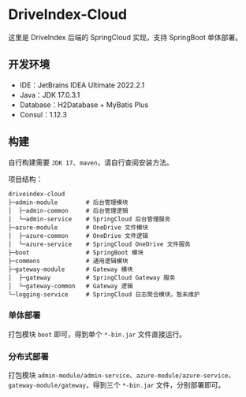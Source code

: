 # DriveIndex-Cloud

这里是 DriveIndex 后端的 SpringCloud 实现，支持 SpringBoot 单体部署。

## 开发环境

+ IDE：JetBrains IDEA Ultimate 2022.2.1
+ Java：JDK 17.0.3.1
+ Database：H2Database + MyBatis Plus
+ Consul：1.12.3

## 构建

自行构建需要 `JDK 17`、`maven`，请自行查阅安装方法。

项目结构：

```
driveindex-cloud
├─admin-module        # 后台管理模块
│  ├─admin-common     # 后台管理逻辑
│  └─admin-service    # SpringCloud 后台管理服务
├─azure-module        # OneDrive 文件模块
│  ├─azure-common     # OneDrive 文件逻辑
│  └─azure-service    # SpringCloud OneDrive 文件服务
├─boot                # SpringBoot 模块
├─commons             # 通用逻辑模块
├─gateway-module      # Gateway 模块
│  ├─gateway          # SpringCloud Gateway 服务
│  └─gateway-common   # Gateway 逻辑
└─logging-service     # SpringCloud 日志聚合模块，暂未维护

```

### 单体部署

打包模块 `boot` 即可，得到单个 `*-bin.jar` 文件直接运行。

### 分布式部署

打包模块 `admin-module/admin-service`、`azure-module/azure-service`、`gateway-module/gateway`，得到三个 `*-bin.jar` 文件，分别部署即可。